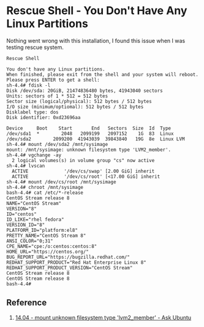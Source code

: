 # Rescue Shell - You Don't Have Any Linux Partitions


Nothing went wrong with this installation, I found this issue when I was testing rescue system.

```BashSession
Rescue Shell

You don't have any Linux partitions.
When finished, please exit from the shell and your system will reboot.
Please press ENTER to get a shell:
sh-4.4# fdisk -l
Disk /dev/sda: 20GiB, 21474836480 bytes, 41943040 sectors
Units: sectors of 1 * 512 = 512 bytes
Sector size (logical/physical): 512 bytes / 512 bytes
I/O size (minimum/optiomal): 512 bytes / 512 bytes
Disklabel type: dos
Disk identifier: 0xd23696aa

Device     Boot    Start       End   Sectors  Size  Id  Type
/dev/sda1  *        2048   2099199   2097152    1G  83  Linux
/dev/sda2        2099200  41943039  39843840   19G  8e  Linux LVM
sh-4.4# mount /dev/sda2 /mnt/sysimage
mount: /mnt/sysimage: unknown filesystem type 'LVM2_member'.
sh-4.4# vgchange -ay
  2 logical volumes(s) in volume group "cs" now active
sh-4.4# lvscan
  ACTIVE             '/dev/cs/swap' [2.00 GiG] inherit
  ACTIVE             '/dev/cs/root' [<17.00 GiG] inherit
sh-4.4# mount /dev/cs/root /mnt/sysimage
sh-4.4# chroot /mnt/sysimage
bash-4.4# cat /etc/*-release
CentOS Stream release 8
NAME="CentOS Stream"
VERSION="8"
ID="centos"
ID_LIKE="rhel fedora"
VERSION_ID="8"
PLATFORM_ID="platform:el8"
PRETTY_NAME="CentOS Stream 8"
ANSI_COLOR="0;31"
CPE_NAME="cpe:/o:centos:centos:8"
HOME_URL="https://centos.org/"
BUG_REPORT_URL="https://bugzilla.redhat.com/"
REDHAT_SUPPORT_PRODUCT="Red Hat Enterprise Linux 8"
REDHAT_SUPPORT_PRODUCT_VERSION="CentOS Stream"
CentOS Stream release 8
CentOS Stream release 8
bash-4.4# 
```

## Reference

1. [14.04 - mount unknown filesystem type 'lvm2_member' - Ask Ubuntu](https://askubuntu.com/a/1078061)

